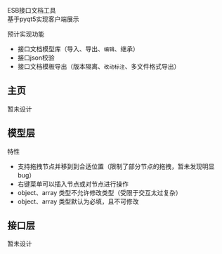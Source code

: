 ESB接口文档工具  
基于pyqt5实现客户端展示  

预计实现功能  
- 接口文档模型库（导入、导出、`编辑`、继承）
- 接口json校验
- 接口文档模板导出（版本隔离、`改动标注`、多文件格式导出） 

## 主页
暂未设计


## 模型层
特性
- 支持拖拽节点并移到到合适位置（限制了部分节点的拖拽，暂未发现明显bug）
- 右键菜单可以插入节点或对节点进行操作
- object、array 类型不允许修改类型（受限于交互太过复杂）
- object、array 类型默认为必填，且不可修改


## 接口层
暂未设计